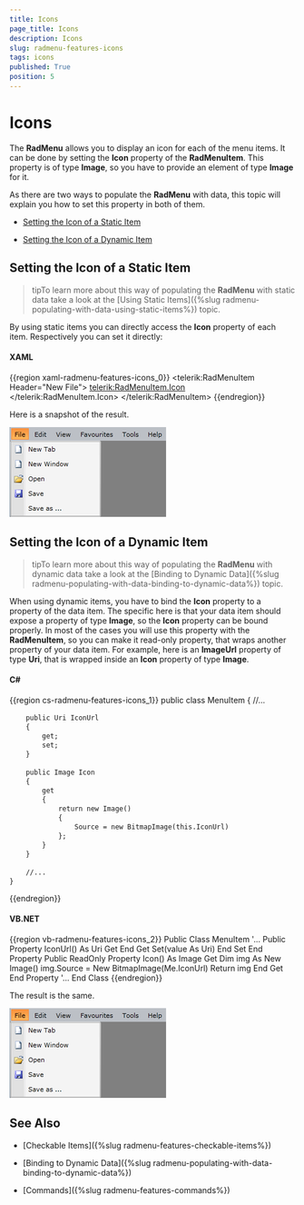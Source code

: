 ```yaml
---
title: Icons
page_title: Icons
description: Icons
slug: radmenu-features-icons
tags: icons
published: True
position: 5
---
```


# Icons

The __RadMenu__ allows you to display an icon for each of the menu items. It can be done by setting the __Icon__ property of the __RadMenuItem__. This property is of type __Image__, so you have to provide an element of type __Image__ for it.

As there are two ways to populate the __RadMenu__ with data, this topic will explain you how to set this property in both of them.

* [Setting the Icon of a Static Item](#setting-the-icon-of-a-static-item)

* [Setting the Icon of a Dynamic Item](#setting-the-icon-of-a-dynamic-item)

## Setting the Icon of a Static Item

>tipTo learn more about this way of populating the __RadMenu__ with static data take a look at the [Using Static Items]({%slug radmenu-populating-with-data-using-static-items%}) topic.

By using static items you can directly access the __Icon__ property of each item. Respectively you can set it directly:

#### __XAML__

{{region xaml-radmenu-features-icons_0}}
	<telerik:RadMenuItem Header="New File">
	    <telerik:RadMenuItem.Icon>
	        <Image Source="/Images/newFile.png" 
	               Stretch="None" />
	    </telerik:RadMenuItem.Icon>
	</telerik:RadMenuItem>
{{endregion}}

Here is a snapshot of the result.

![](images/RadMenu_Features_Icons_01.png)

## Setting the Icon of a Dynamic Item

>tipTo learn more about this way of populating the __RadMenu__ with dynamic data take a look at the [Binding to Dynamic Data]({%slug radmenu-populating-with-data-binding-to-dynamic-data%}) topic.

When using dynamic items, you have to bind the __Icon__ property to a property of the data item. The specific here is that your data item should expose a property of type __Image__, so the __Icon__ property can be bound properly. In most of the cases you will use this property with the __RadMenuItem__, so you can make it read-only property, that wraps another property of your data item. For example, here is an __ImageUrl__ property of type __Uri__, that is wrapped inside an __Icon__ property of type __Image__.

#### __C#__

{{region cs-radmenu-features-icons_1}}
	public class MenuItem
	{
	    //...
	
	    public Uri IconUrl
	    {
	        get;
	        set;
	    }
	
	    public Image Icon
	    {
	        get
	        {
	            return new Image()
	            {
	                Source = new BitmapImage(this.IconUrl)
	            };
	        }
	    }
	
	    //...
	}
{{endregion}}

#### __VB.NET__

{{region vb-radmenu-features-icons_2}}
	Public Class MenuItem
	    '...
	    Public Property IconUrl() As Uri
	        Get
	        End Get
	        Set(value As Uri)
	        End Set
	    End Property
	    Public ReadOnly Property Icon() As Image
	        Get
	            Dim img As New Image()
	            img.Source = New BitmapImage(Me.IconUrl)
	            Return img
	        End Get
	    End Property
	    '...
	End Class
{{endregion}}

The result is the same.

![](images/RadMenu_Features_Icons_01.png)

## See Also

 * [Checkable Items]({%slug radmenu-features-checkable-items%})

 * [Binding to Dynamic Data]({%slug radmenu-populating-with-data-binding-to-dynamic-data%})

 * [Commands]({%slug radmenu-features-commands%})
